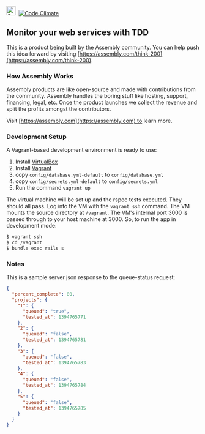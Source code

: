 <a href="https://assembly.com/think-200/bounties"><img src="https://asm-badger.herokuapp.com/think-200/badges/tasks.svg" height="24px" alt="Open Tasks" /></a>&nbsp;&nbsp;[![Code Climate](https://codeclimate.com/github/asm-products/think-200/badges/gpa.svg)](https://codeclimate.com/github/asm-products/think-200)


## Monitor your web services with TDD

This is a product being built by the Assembly community. You can help push this idea forward by visiting [https://assembly.com/think-200](https://assembly.com/think-200).


### How Assembly Works

Assembly products are like open-source and made with contributions from the community. Assembly handles the boring stuff like hosting, support, financing, legal, etc. Once the product launches we collect the revenue and split the profits amongst the contributors.

Visit [https://assembly.com](https://assembly.com) to learn more.


### Development Setup

A Vagrant-based development environment is ready to use:

1. Install [VirtualBox](https://www.virtualbox.org/wiki/Downloads)
2. Install [Vagrant](https://www.vagrantup.com/)
3. copy `config/database.yml-default` to `config/database.yml`
4. copy `config/secrets.yml-default` to `config/secrets.yml`
5. Run the command `vagrant up`

The virtual machine will be set up and the rspec tests executed. They should all pass. Log into the VM with the `vagrant ssh` command. The VM mounts the source directory at `/vagrant`. The VM's internal port 3000 is passed through to your host machine at 3000. So, to run the app in development mode:

```bash
$ vagrant ssh
$ cd /vagrant
$ bundle exec rails s
```


### Notes

This is a sample server json response to the queue-status request:

```json
{
  "percent_complete": 80,
  "projects": {
    "1": {
      "queued": "true",
      "tested_at": 1394765771
    },
    "2": {
      "queued": "false",
      "tested_at": 1394765781
    },
    "3": {
      "queued": "false",
      "tested_at": 1394765783
    },
    "4": {
      "queued": "false",
      "tested_at": 1394765784
    },
    "5": {
      "queued": "false",
      "tested_at": 1394765785
    }
  }
}
```
